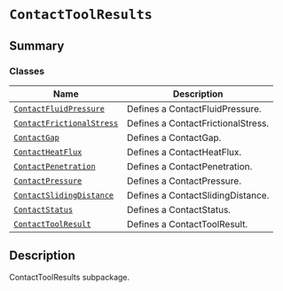 # `ContactToolResults`

<a id="summary"></a>

## Summary

### Classes

| Name | Description |
|------------------------------------------------------------------------------------------------------------------------------------------------------------------------|------------------------------------|
| [`ContactFluidPressure`](ContactFluidPressure.md#ansys.mechanical.stubs.v242.Ansys.ACT.Automation.Mechanical.Results.ContactToolResults.ContactFluidPressure)          | Defines a ContactFluidPressure.    |
| [`ContactFrictionalStress`](ContactFrictionalStress.md#ansys.mechanical.stubs.v242.Ansys.ACT.Automation.Mechanical.Results.ContactToolResults.ContactFrictionalStress) | Defines a ContactFrictionalStress. |
| [`ContactGap`](ContactGap.md#ansys.mechanical.stubs.v242.Ansys.ACT.Automation.Mechanical.Results.ContactToolResults.ContactGap)                                        | Defines a ContactGap.              |
| [`ContactHeatFlux`](ContactHeatFlux.md#ansys.mechanical.stubs.v242.Ansys.ACT.Automation.Mechanical.Results.ContactToolResults.ContactHeatFlux)                         | Defines a ContactHeatFlux.         |
| [`ContactPenetration`](ContactPenetration.md#ansys.mechanical.stubs.v242.Ansys.ACT.Automation.Mechanical.Results.ContactToolResults.ContactPenetration)                | Defines a ContactPenetration.      |
| [`ContactPressure`](ContactPressure.md#ansys.mechanical.stubs.v242.Ansys.ACT.Automation.Mechanical.Results.ContactToolResults.ContactPressure)                         | Defines a ContactPressure.         |
| [`ContactSlidingDistance`](ContactSlidingDistance.md#ansys.mechanical.stubs.v242.Ansys.ACT.Automation.Mechanical.Results.ContactToolResults.ContactSlidingDistance)    | Defines a ContactSlidingDistance.  |
| [`ContactStatus`](ContactStatus.md#ansys.mechanical.stubs.v242.Ansys.ACT.Automation.Mechanical.Results.ContactToolResults.ContactStatus)                               | Defines a ContactStatus.           |
| [`ContactToolResult`](ContactToolResult.md#ansys.mechanical.stubs.v242.Ansys.ACT.Automation.Mechanical.Results.ContactToolResults.ContactToolResult)                   | Defines a ContactToolResult.       |

<a id="description"></a>

## Description

ContactToolResults subpackage.

<!-- !! processed by numpydoc !! -->

